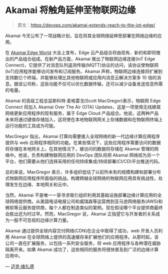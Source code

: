 # Akamai 将触角延伸至物联网边缘

> 原文：<https://devops.com/akamai-extends-reach-to-the-iot-edge/>

Akamai 今天公布了一项战略计划，旨在将其全球网络延伸至部署在网络边缘的应用。

在 [Akamai Edge World](https://edgeworld.akamai.com/) 大会上宣布，Edge 云产品组合将由现有、新的和即将推出的产品组合组成。在新产品方面，Akamai 推出了物联网边缘连接(IoT Edge Connect)，它提供了对消息队列遥测传输(MQTT)协议的访问，该协议使物联网(IoT)应用程序能够访问发布和订阅服务。Akamai 声称，物联网边缘连接将扩展到支持数亿个终端，并能够处理比其他物联网或应用内消息云解决方案多 10 倍的消息。据该公司称，这些功能不仅可以优化数据传输，还可以减少设备发送信息所需的电量。

Akamai 的高级工程总监斯科特·麦格雷戈(Scott MacGregor)表示，物联网 Edge Connect 将加入 Akamai Over The Air (OTA) Updates，这是一项使用无线蜂窝网络更新应用程序的现有服务，属于 Edge Cloud 产品组合。他说，这两种产品未来将通过键值存储加入，这将使在本地物联网网关上存储数据和在物联网终端上运行功能的工具成为可能。

MacGregor 指出，Akamai 打算向需要接入全球网络的新一代边缘计算应用程序提供与 web 应用程序相同的功能。在某些情况下，这些应用程序需要访问的数据将存储在本地网关上。在其他情况下，被访问的数据将存储在 Akamai 管理的网络中。他说，负责构建物联网应用的 DevOps 团队将把 Akamai 网络视为另一个平台，他们需要从他们选择采用的任何持续集成/持续部署(CI/CD)平台推送代码。

总的来说，MacGregor 表示，许多组织低估了以前所未有的规模构建和部署分布式物联网应用程序所面临的挑战。构建跨越全球网络的物联网应用具有挑战性，处理发生在边缘、本地网关和云中。

当然，Akamai 不是唯一一家寻求吸引组织利用其基础设施部署边缘计算应用的全球网络提供商。从美国电话电报公司和威瑞森等运营商到亚马逊网络服务(AWS)和微软等云服务提供商，每个人都在制造类似的案例。现在假设哪个平台提供商最终会胜出还为时过早。然而，MacGregor 说，Akamai 正指望它与开发者的关系成为一股不可忽视的边缘计算力量。

Akamai 通过提供全球内容交付网络(CDN)在企业中取得了成功，web 开发人员利用 Akamai 在全球网络上提供的高速缓存来扩展他们的应用程序。从那时起，该公司一直在扩展服务，以包括一系列安全服务，将 web 应用程序与各种潜在威胁隔离开来。如果 Akamai 成功了，这些相同的服务将很快普及到广泛的边缘计算应用中。

— [迈克·维扎德](https://devops.com/author/mike-vizard/)